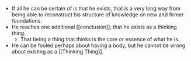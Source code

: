 - If all he can be certain of is that he exists, that is a very long way from being able to reconstruct his structure of knowledge on new and firmer foundations.
- He reaches one additional [[conclusion]], that he exists as a thinking thing.
	- That being a thing that thinks is the core or essence of what he is.
- He can be fooled perhaps about having a body, but he cannot be wrong about existing as a [[Thinking Thing]].